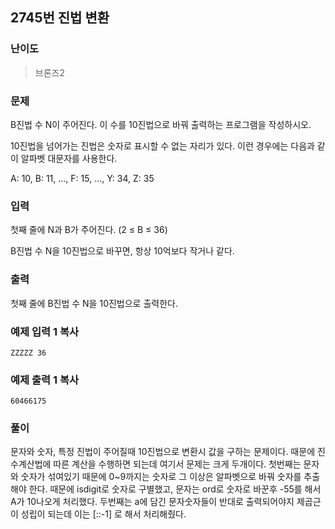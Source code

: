 ## 2745번 진법 변환

### 난이도

> 브론즈2

### 문제

B진법 수 N이 주어진다. 이 수를 10진법으로 바꿔 출력하는 프로그램을 작성하시오.

10진법을 넘어가는 진법은 숫자로 표시할 수 없는 자리가 있다. 이런 경우에는 다음과 같이 알파벳 대문자를 사용한다.

A: 10, B: 11, ..., F: 15, ..., Y: 34, Z: 35

### 입력

첫째 줄에 N과 B가 주어진다. (2 ≤ B ≤ 36)

B진법 수 N을 10진법으로 바꾸면, 항상 10억보다 작거나 같다.

### 출력

첫째 줄에 B진법 수 N을 10진법으로 출력한다.

### 예제 입력 1 복사

```
ZZZZZ 36
```

### 예제 출력 1 복사

```
60466175
```

### 풀이

문자와 숫자, 특정 진법이 주어질때 10진법으로 변환시 값을
구하는 문제이다. 때문에 진수계산법에 따른 계산을 수행하면 되는데
여기서 문제는 크게 두개이다. 첫번째는 문자와 숫자가 섞여있기 때문에 0~9까지는 숫자로 그 이상은 알파벳으로 바꿔 숫자를 추출해야 한다. 때문에 isdigit로 숫자로 구별했고, 문자는
ord로 숫자로 바꾼후 -55를 해서 A가 10나오게 처리했다.
두번째는 a에 담긴 문자숫자들이 반대로 출력되어야지
제곱근이 성립이 되는데 이는 [::-1] 로 해서 처리해줬다.
